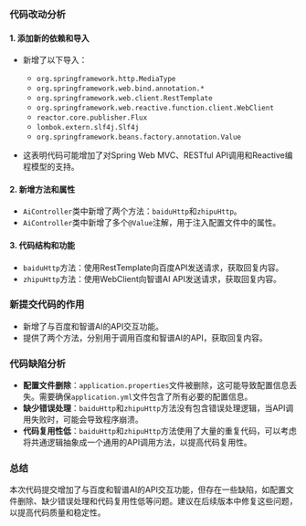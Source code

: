 ### 代码改动分析

#### 1. 添加新的依赖和导入
- 新增了以下导入：
  - `org.springframework.http.MediaType`
  - `org.springframework.web.bind.annotation.*`
  - `org.springframework.web.client.RestTemplate`
  - `org.springframework.web.reactive.function.client.WebClient`
  - `reactor.core.publisher.Flux`
  - `lombok.extern.slf4j.Slf4j`
  - `org.springframework.beans.factory.annotation.Value`

- 这表明代码可能增加了对Spring Web MVC、RESTful API调用和Reactive编程模型的支持。

#### 2. 新增方法和属性
- `AiController`类中新增了两个方法：`baiduHttp`和`zhipuHttp`。
- `AiController`类中新增了多个`@Value`注解，用于注入配置文件中的属性。

#### 3. 代码结构和功能
- `baiduHttp`方法：使用RestTemplate向百度API发送请求，获取回复内容。
- `zhipuHttp`方法：使用WebClient向智谱AI API发送请求，获取回复内容。

### 新提交代码的作用
- 新增了与百度和智谱AI的API交互功能。
- 提供了两个方法，分别用于调用百度和智谱AI的API，获取回复内容。

### 代码缺陷分析
- **配置文件删除**：`application.properties`文件被删除，这可能导致配置信息丢失。需要确保`application.yml`文件包含了所有必要的配置信息。
- **缺少错误处理**：`baiduHttp`和`zhipuHttp`方法没有包含错误处理逻辑，当API调用失败时，可能会导致程序崩溃。
- **代码复用性低**：`baiduHttp`和`zhipuHttp`方法使用了大量的重复代码，可以考虑将共通逻辑抽象成一个通用的API调用方法，以提高代码复用性。

### 总结
本次代码提交增加了与百度和智谱AI的API交互功能，但存在一些缺陷，如配置文件删除、缺少错误处理和代码复用性低等问题。建议在后续版本中修复这些问题，以提高代码质量和稳定性。